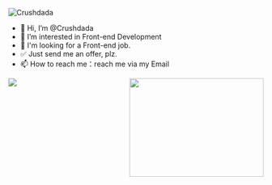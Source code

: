 ![Crushdada](https://user-images.githubusercontent.com/73060999/170519429-b2c44191-1832-4997-bed8-e38aa409d1b6.png)

- 👋 Hi, I’m @Crushdada
- 👀 I’m interested in Front-end Development
- 🌱 I'm looking for a Front-end job.
- ✅ Just send me an offer, plz.
- 📫 How to reach me：reach me via my Email

<img align="left" src="https://github-readme-stats.vercel.app/api?username=Crushdada&count_private=true&show_icons=true&theme=dracula"/>
<img align="right" src="https://github.com/mayankchaudhary26/Cool-Readme-ideas/raw/master/data/night%20code.gif" width="265" height="195"/>

<!---
Crushdada/Crushdada is a ✨ special ✨ repository because its `README.md` (this file) appears on your GitHub profile.
You can click the Preview link to take a look at your changes.
--->
